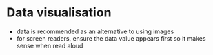 # Data visualisation

* data is recommended as an alternative to using images
* for screen readers, ensure the data value appears first so it makes sense when read aloud
